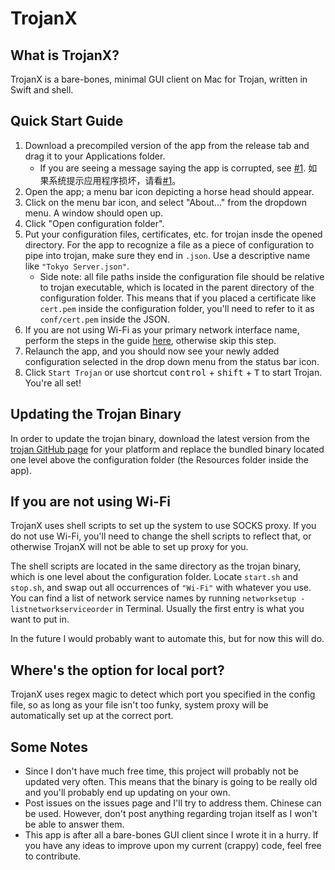 # TrojanX

## What is TrojanX?

TrojanX is a bare-bones, minimal GUI client on Mac for Trojan, written in Swift and shell.

## Quick Start Guide

1. Download a precompiled version of the app from the release tab and drag it to your Applications folder.
	- If you are seeing a message saying the app is corrupted, see [#1](https://github.com/RCD-Y/TrojanX/issues/1). 如果系统提示应用程序损坏，请看[#1](https://github.com/RCD-Y/TrojanX/issues/1)。
2. Open the app; a menu bar icon depicting a horse head should appear.
3. Click on the menu bar icon, and select "About..." from the dropdown menu. A window should open up.
4. Click "Open configuration folder".
5. Put your configuration files, certificates, etc. for trojan insde the opened directory. For the app to recognize a file as a piece of configuration to pipe into trojan, make sure they end in `.json`. Use a descriptive name like `"Tokyo Server.json"`.
   - Side note: all file paths inside the configuration file should be relative to trojan executable, which is located in the parent directory of the configuration folder. This means that if you placed a certificate like `cert.pem` inside the configuration folder, you'll need to refer to it as `conf/cert.pem` inside the JSON.
6. If you are not using Wi-Fi as your primary network interface name, perform the steps in the guide [here](#if-you-are-not-using-wi-fi), otherwise skip this step.
7. Relaunch the app, and you should now see your newly added configuration selected in the drop down menu from the status bar icon.
8. Click `Start Trojan` or use shortcut <kbd>control</kbd> + <kbd>shift</kbd> + <kbd>T</kbd> to start Trojan. You're all set!

## Updating the Trojan Binary

In order to update the trojan binary, download the latest version from the [trojan GitHub page](https://github.com/trojan-gfw/trojan) for your platform and replace the bundled binary located one level above the configuration folder (the Resources folder inside the app). 

## If you are not using Wi-Fi

TrojanX uses shell scripts to set up the system to use SOCKS proxy. If you do not use Wi-Fi, you'll need to change the shell scripts to reflect that, or otherwise TrojanX will not be able to set up proxy for you.

The shell scripts are located in the same directory as the trojan binary, which is one level about the configuration folder. Locate `start.sh` and `stop.sh`, and swap out all occurrences of `"Wi-Fi"` with whatever you use. You can find a list of network service names by running `networksetup -listnetworkserviceorder` in Terminal. Usually the first entry is what you want to put in.

In the future I would probably want to automate this, but for now this will do.

## Where's the option for local port?

TrojanX uses regex magic to detect which port you specified in the config file, so as long as your file isn't too funky, system proxy will be automatically set up at the correct port.

## Some Notes

- Since I don't have much free time, this project will probably not be updated very often. This means that the binary is going to be really old and you'll probably end up updating on your own.
- Post issues on the issues page and I'll try to address them. Chinese can be used. However, don't post anything regarding trojan itself as I won't be able to answer them.
- This app is after all a bare-bones GUI client since I wrote it in a hurry. If you have any ideas to improve upon my current (crappy) code, feel free to contribute.
